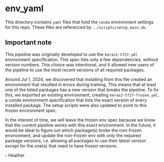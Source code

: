 # env\_yaml

This directory contains `yaml` files that hold the `conda` environment
settings for this repo. These files are referenced by
`../scripts/setup_main.sb`.

## Important note
 This pipeline was originally developed to use the
`keras2-tf27.yml` environment specification. This spec lists
only a few dependencies, without version numbers. This choice
was intentional, and it allowed new users of the pipeline
to use the most recent versions of all required packages.

Around Jul 1, 2024, we discovered that installing from this
file created an environment that resulted in errors during
training. This means that at least one of the listed packages
has a new version that breaks the pipeline. To fix this,
we exported an existing environment, creating
`keras2-tf27-frozen.yml`, a conda environment
specification that lists the exact version of every installed
package. The setup scripts were also updated to point to this
frozen environment spec.

In the interest of time, we will leave the frozen env spec
because we know that the current pipeline works with this
exact environment. In the future, it would be ideal to
figure out which package(s) broke the non-frozen environment,
and update the non-frozen env with only the required
package versions, i.e. allowing all packages to use their
latest version except for the one(s) that need to have
frozen versions.

\- Heather
